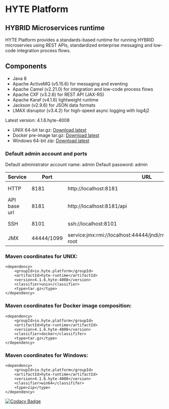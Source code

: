 # HYTE Platform #

## HYBRID Microservices runtime ##

HYTE Platform provides a standards-based runtime for running HYBRID microservies using REST APIs, standardized enterprise messaging and low-code integration process flows.

## Components ##

 * Java 8 
 * Apache ActiveMQ (v5.15.6) for messaging and eventing
 * Apache Camel (v2.21.0) for integration and low-code process flows
 * Apache CXF (v3.2.6) for REST API (JAX-RS) 
 * Apache Karaf (v4.1.6) lightweight runtime
 * Jackson (v2.9.6) for JSON data formats
 * LMAX disruptor (v3.4.2) for high-speed async logging with log4j2

Latest version: 4.1.6.hyte-4008

 * UNIX 64-bit tar.gz: [Download latest](http://central.maven.org/maven2/io/hyte/runtime/hyte-runtime/4.1.6.hyte-4008/hyte-runtime-4.1.6.hyte-4008-unix.tar.gz)
 * Docker pre-image tar.gz: [Download latest](http://central.maven.org/maven2/io/hyte/runtime/hyte-runtime/4.1.6.hyte-4008/hyte-runtime-4.1.6.hyte-4008-docker.tar.gz)
 * Windows 64-bit zip: [Download latest](http://central.maven.org/maven2/io/hyte/runtime/hyte-runtime/4.1.6.hyte-4008/hyte-runtime-4.1.6.hyte-4008-win64.zip)

### Default admin account and ports ###

Default administrator account name: admin
Default password: admin

| **Service** | **Port** | **URL** | **Example usage** |
|---------|------|-----|---------|
| HTTP    | 8181 | http://localhost:8181 | wget http://localhost:8181 |
| API base url | 8181 | http://localhost:8181/api | wget http://localhost:8181/api |
| SSH     | 8101 | ssh://localhost:8101 | ssh -p 8101 admin@localhost |
| JMX     | 44444/1099 | service:jmx:rmi://localhost:44444/jndi/rmi://localhost:1099/karaf-root | |

### Maven coordinates for UNIX: ###
```
<dependency>
    <groupId>io.hyte.platform</groupId>
    <artifactId>hyte-runtime</artifactId>
    <version>4.1.6.hyte-4008</version>
    <classifier>unix</classifier>
    <type>tar.gz</type>
</dependency>
```

### Maven coordinates for Docker image composition: ###
```
<dependency>
    <groupId>io.hyte.platform</groupId>
    <artifactId>hyte-runtime</artifactId>
    <version>4.1.6.hyte-4008</version>
    <classifier>docker</classififer>
    <type>tar.gz</type>
</dependency>
```

### Maven coordinates for Windows: ###
```
<dependency>
    <groupId>io.hyte.platform</groupId>
    <artifactId>hyte-runtime</artifactId>
    <version>4.1.6.hyte-4008</version>
    <classifier>win64</classififer>
    <type>zip</type>
</dependency>
```

[![Codacy Badge](https://api.codacy.com/project/badge/Grade/32c2b2ab5c3e4646bda106ee65e9a6d1)](https://www.codacy.com/app/mattrpav_2/runtime?utm_source=github.com&amp;utm_medium=referral&amp;utm_content=hyteio/runtime&amp;utm_campaign=Badge_Grade)
